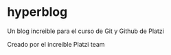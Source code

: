 # hyperblog
Un blog increible para el curso de Git y Github de Platzi



Creado por el increible Platzi team